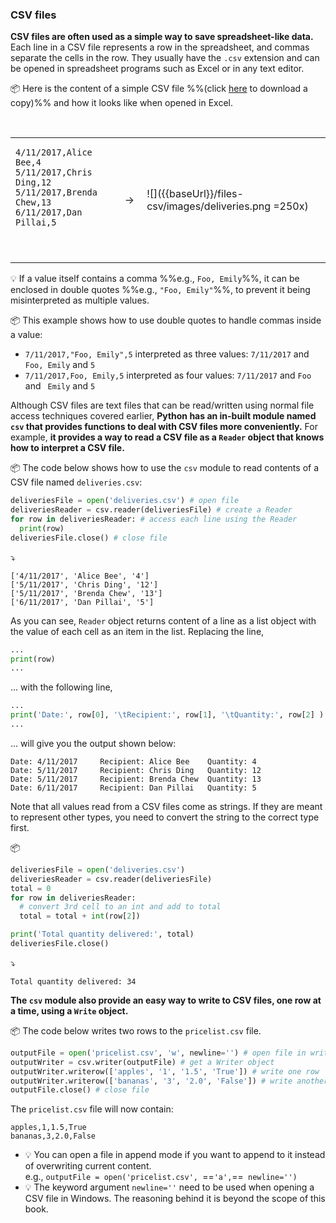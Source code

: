 ### CSV files

**CSV files are often used as a simple way to save spreadsheet-like data.** Each line in a CSV file represents a row in the spreadsheet, and commas separate the cells in the row. They usually have the `.csv` extension and can be opened in spreadsheet programs such as Excel or in any text editor.

<tip-box> 

:package: Here is the content of a simple CSV file %%(click [here](deliveries.csv) to download a copy)%% and how it looks like when opened in Excel.

<table> 
<tr>
  <td>

```csv
4/11/2017,Alice Bee,4
5/11/2017,Chris Ding,12
5/11/2017,Brenda Chew,13
6/11/2017,Dan Pillai,5
```
  </td>
  <td>&nbsp;→&nbsp;</td>
  <td>

![]({{baseUrl}}/files-csv/images/deliveries.png =250x)
  </td>
</tr>
</table>

</tip-box> 

:bulb: If a value itself contains a comma %%e.g., `Foo, Emily`%%, it can be enclosed in double quotes %%e.g., `"Foo, Emily"`%%, to prevent it being misinterpreted as multiple values.

<tip-box> 

:package: This example shows how to use double quotes to handle commas inside a value:

* `7/11/2017,"Foo, Emily",5` interpreted as three values: `7/11/2017` and `Foo, Emily` and `5`
* `7/11/2017,Foo, Emily,5` interpreted as four values: `7/11/2017` and `Foo` and ` Emily` and `5`

</tip-box>

Although CSV files are text files that can be read/written using normal file access techniques covered earlier, **Python has an in-built module named `csv` that provides functions to deal with CSV files more conveniently.** For example, **it provides a way to read a CSV file as a `Reader` object that knows how to interpret a CSV file.**

<tip-box> 

:package: The code below shows how to use the `csv` module to read contents of a CSV file named `deliveries.csv`:

```python
deliveriesFile = open('deliveries.csv') # open file
deliveriesReader = csv.reader(deliveriesFile) # create a Reader
for row in deliveriesReader: # access each line using the Reader
  print(row)
deliveriesFile.close() # close file
```
:arrow_heading_down:
```
['4/11/2017', 'Alice Bee', '4']
['5/11/2017', 'Chris Ding', '12']
['5/11/2017', 'Brenda Chew', '13']
['6/11/2017', 'Dan Pillai', '5']
```
As you can see, `Reader` object returns content of a line as a list object with the value of each cell as an item in the list. Replacing the line,
```python
...
print(row)
...
``` 
... with the following line,
```python
...
print('Date:', row[0], '\tRecipient:', row[1], '\tQuantity:', row[2] )
...
```
... will give you the output shown below:
```
Date: 4/11/2017 	Recipient: Alice Bee 	Quantity: 4
Date: 5/11/2017 	Recipient: Chris Ding 	Quantity: 12
Date: 5/11/2017 	Recipient: Brenda Chew 	Quantity: 13
Date: 6/11/2017 	Recipient: Dan Pillai 	Quantity: 5
```

</tip-box> 

Note that all values read from a CSV files come as strings. If they are meant to represent other types, you need to convert the string to the correct type first.

<tip-box> 

:package: 

```python
deliveriesFile = open('deliveries.csv') 
deliveriesReader = csv.reader(deliveriesFile) 
total = 0
for row in deliveriesReader:
  # convert 3rd cell to an int and add to total
  total = total + int(row[2]) 

print('Total quantity delivered:', total)
deliveriesFile.close()
```
:arrow_heading_down:
```
Total quantity delivered: 34
```

</tip-box>

**The `csv` module also provide an easy way to write to CSV files, one row at a time, using a `Write` object.**

<tip-box> 

:package: The code below writes two rows to the `pricelist.csv` file.

```python
outputFile = open('pricelist.csv', 'w', newline='') # open file in write mode
outputWriter = csv.writer(outputFile) # get a Writer object
outputWriter.writerow(['apples', '1', '1.5', 'True']) # write one row
outputWriter.writerow(['bananas', '3', '2.0', 'False']) # write another row
outputFile.close() # close file
```
The `pricelist.csv` file will now contain:
```
apples,1,1.5,True
bananas,3,2.0,False
```

* :bulb: You can open a file in append mode if you want to append to it instead of overwriting current content. <br> e.g., `outputFile = open('pricelist.csv', `==`'a',`==` newline='')`
* :bulb: The keyword argument `newline=''` need to be used when opening a CSV file in Windows. The reasoning behind it is beyond the scope of this book.
</tip-box>

